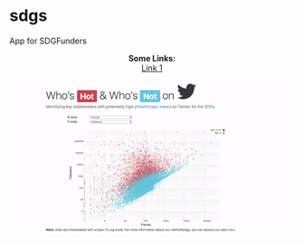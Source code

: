 # sdgs
App for SDGFunders

<p align="center">
  <b>Some Links:</b><br>
  <a href="#">Link 1</a>
  <br><br>
  <img src="https://github.com/kvn219/sdgs/blob/gh-pages/sdgs.gif">
</p>
